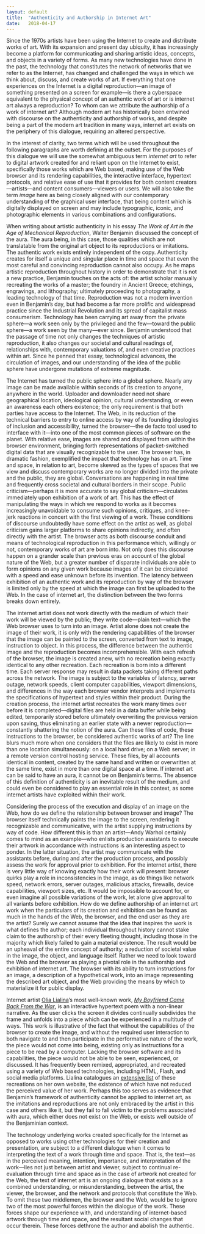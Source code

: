 ```yaml
---
layout: default
title:  "Authenticity and Authorship in Internet Art"
date:   2018-04-17
---
```

Since the 1970s artists have been using the Internet to create and distribute works of art. With its expansion and present day ubiquity, it has increasingly become a platform for communicating and sharing artistic ideas, concepts, and objects in a variety of forms. As many new technologies have done in the past, the technology that constitutes the network of networks that we refer to as the Internet, has changed and challenged the ways in which we think about, discuss, and create works of art. If everything that one experiences on the Internet is a digital reproduction—an image of something presented on a screen for example—is there a cyberspace equivalent to the physical concept of an authentic work of art or is internet art always a reproduction? To whom can we attribute the authorship of a work of internet art? Although modern art has historically been entwined with discourse on the authenticity and authorship of works, and despite being a part of the modern art tradition in many ways, internet art exists on the periphery of this dialogue, requiring an altered perspective.

In the interest of clarity, two terms which will be used throughout the following paragraphs are worth defining at the outset. For the purposes of this dialogue we will use the somewhat ambiguous term _internet art_ to refer to digital artwork created for and reliant upon on the Internet to exist, specifically those works which are Web based, making use of the Web browser and its rendering capabilities, the interactive interface, hypertext protocols, and relative ease of use that it provides for both content creators—artists—and content consumers—viewers or users. We will also take the term _image_ here as being closely aligned with our contemporary understanding of the graphical user interface, that being content which is digitally displayed on screen and may include typographic, iconic, and photographic elements in various combinations and configurations.

When writing about artistic authenticity in his essay _The Work of Art in the Age of Mechanical Reproduction_, Walter Benjamin discussed the concept of the aura. The aura being, in this case, those qualities which are not translatable from the original art object to its reproductions or imitations. The authentic work exists entirely independent of the copy. Authenticity creates for itself a unique and singular place in time and space that even the most careful and convincing reproduction cannot also occupy. As he maps artistic reproduction throughout history in order to demonstrate that it is not a new practice, Benjamin touches on the acts of: the artist scholar manually recreating the works of a master; the foundry in Ancient Greece; etchings, engravings, and lithography; ultimately proceeding to photography, a leading technology of that time. Reproduction was not a modern invention even in Benjamin’s day, but had become a far more prolific and widespread practice since the Industrial Revolution and its spread of capitalist mass consumerism. Technology has been carrying art away from the private sphere—a work seen only by the privileged and the few—toward the public sphere—a work seen by the many—ever since. Benjamin understood that the passage of time not only changes the techniques of artistic reproduction, it also changes our societal and cultural readings of, relationships with, contemporary valuations of, and even creative practices within art. Since he penned that essay, technological advances, the circulation of images, and our understanding of the idea of the public sphere have undergone mutations of extreme magnitude.

The Internet has turned the public sphere into a global sphere. Nearly any image can be made available within seconds of its creation to anyone, anywhere in the world. Uploader and downloader need not share geographical location, ideological opinion, cultural understanding, or even an awareness each others existence; the only requirement is that both parties have access to the Internet. The Web, in its reduction of the technical barriers to entry to online access by way of its founding ideologies of inclusion and accessibility, turned the browser—the de facto tool used to interface with it—into one of the most common pieces of software on the planet. With relative ease, images are shared and displayed from within the browser environment, bringing forth representations of packet-switched digital data that are visually recognizable to the user. The browser has, in dramatic fashion, exemplified the impact that technology has on art. Time and space, in relation to art, become skewed as the types of spaces that we view and discuss contemporary works are no longer divided into the private and the public, they are global. Conversations are happening in real time and frequently cross societal and cultural borders in their scope. Public criticism—perhaps it is more accurate to say global criticism—circulates immediately upon exhibition of a work of art. This has the effect of manipulating the ways in which we respond to works as it becomes increasingly unavoidable to consume such opinions, critiques, and knee-jerk reactions in concert with the first viewing of a work. These conditions of discourse undoubtedly have some effect on the artist as well, as global criticism gains larger platforms to share opinions indirectly, and often directly with the artist. The browser acts as both discourse conduit and means of technological reproduction in this performance which, willingly or not, contemporary works of art are born into. Not only does this discourse happen on a grander scale than previous eras on account of the global nature of the Web, but a greater number of disparate individuals are able to form opinions on any given work because images of it can be circulated with a speed and ease unknown before its invention. The latency between exhibition of an authentic work and its reproduction by way of the browser is limited only by the speed at which the image can first be uploaded to the Web. In the case of internet art, the distinction between the two forms breaks down entirely.

The internet artist does not work directly with the medium of which their work will be viewed by the public; they write code—plain text—which the Web browser uses to turn into an image. Artist alone does not create the image of their work, it is only with the rendering capabilities of the browser that the image can be painted to the screen, converted from text to image, instruction to object. In this process, the difference between the authentic image and the reproduction becomes incomprehensible. With each refresh of the browser, the image is created anew, with no recreation being exactly identical to any other recreation. Each recreation is born into a different time. Each server response may result in data packets taking different paths across the network. The image is subject to the variables of latency, server outage, network speeds, client computer capabilities, viewport dimensions, and differences in the way each browser vendor interprets and implements the specifications of hypertext and styles within their product. During the creation process, the internet artist recreates the work many times over before it is completed—digital files are held in a data buffer while being edited, temporarily stored before ultimately overwriting the previous version upon saving, thus eliminating an earlier state with a newer reproduction—constantly shattering the notion of the aura. Can these files of code, these instructions to the browser, be considered authentic works of art? The line blurs much more when one considers that the files are likely to exist in more than one location simultaneously: on a local hard drive; on a Web server; in a remote version control hosting service. These files, by all accounts identical in content, created by the same hand and written or overwritten at the same time, exist in more than one digital space at a time. If internet art can be said to have an aura, it cannot be on Benjamin’s terms. The absence of this definition of authenticity is an inevitable result of the medium, and could even be considered to play an essential role in this context, as some internet artists have exploited within their work.

Considering the process of the execution and display of an image on the Web, how do we define the relationship between browser and image? The browser itself technically paints the image to the screen, rendering it recognizable and communicative, with the artist supplying instructions by way of code. How different this is than an artist—Andy Warhol certainly comes to mind as an example—who enlists production assistants to execute their artwork in accordance with instructions is an interesting aspect to ponder. In the latter situation, the artist may communicate with the assistants before, during and after the production process, and possibly assess the work for approval prior to exhibition. For the internet artist, there is very little way of knowing exactly how their work will present: browser quirks play a role in inconsistencies in the image, as do things like network speed, network errors, server outages, malicious attacks, firewalls, device capabilities, viewport sizes, etc. It would be impossible to account for, or even imagine all possible variations of the work, let alone give approval to all variants before exhibition. How do we define authorship of an internet art work when the particulars of its creation and exhibition can be found as much in the hands of the Web, the browser, and the end user as they are the artist? Surely we cannot assume that the idea that inspires the work is what defines the author; each individual throughout history cannot stake claim to the authorship of their every fleeting thought, including those in the majority which likely failed to gain a material existence. The result would be an upheaval of the entire concept of authority; a reduction of societal value in the image, the object, and language itself. Rather we need to look toward the Web and the browser as playing a pivotal role in the authorship and exhibition of internet art. The browser with its ability to turn instructions for an image, a description of a hypothetical work, into an image representing the described art object, and the Web providing the means by which to materialize it for public display.

Internet artist [Olia Lialina](http://art.teleportacia.org/)’s most well-known work, _[My Boyfriend Came Back From the War](http://www.teleportacia.org/war/)_, is an interactive hypertext poem with a non-linear narrative. As the user clicks the screen it divides continually subdivides the frame and unfolds into a piece which can be experienced in a multitude of ways. This work is illustrative of the fact that without the capabilities of the browser to create the image, and without the required user interaction to both navigate to and then participate in the performative nature of the work, the piece would not come into being, existing only as instructions for a piece to be read by a computer. Lacking the browser software and its capabilities, the piece would not be able to be seen, experienced, or discussed. It has frequently been remixed, appropriated, and recreated using a variety of Web based technologies, including HTML, Flash, and social media platforms. Lialina catalogues an [extensive list](http://myboyfriendcamebackfromth.ewar.ru/) of these recreations on her own website, the existence of which have not reduced the perceived value of her work. Perhaps this too serves as evidence that Benjamin’s framework of authenticity cannot be applied to internet art, as the imitations and reproductions are not only embraced by the artist in this case and others like it, but they fail to fall victim to the problems associated with aura, which either does not exist on the Web, or exists well outside of the Benjaminian context.

The technology underlying works created specifically for the Internet as opposed to works using other technologies for their creation and presentation, are subject to a different dialogue when it comes to interpreting the text of a work through time and space. That is, the text—as in the perceived meaning, intention, importance, and interpretation of the work—lies not just between artist and viewer, subject to continual re-evaluation through time and space as in the case of artwork not created for the Web, the text of internet art is an ongoing dialogue that exists as a combined understanding, or misunderstanding, between the artist, the viewer, the browser, and the network and protocols that constitute the Web. To omit these two middlemen, the browser and the Web, would be to ignore two of the most powerful forces within the dialogue of the work. These forces shape our experience with, and understanding of internet-based artwork through time and space, and the resultant social changes that occur therein. These forces dethrone the author and abolish the authentic.
